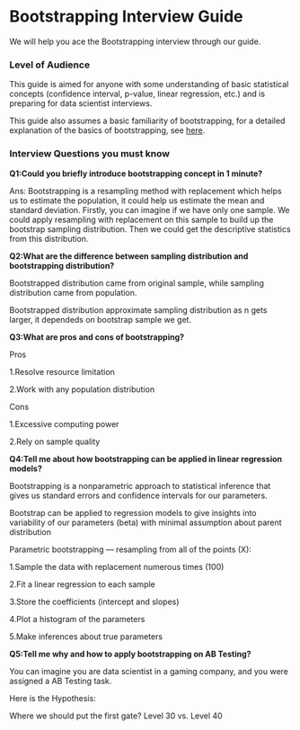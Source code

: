 # Bootstrapping Interview Guide

We will help you ace the Bootstrapping interview through our guide.

### **Level of Audience** <br>
This guide is aimed for anyone with some understanding of basic statistical concepts (confidence interval, p-value, linear regression, etc.) and is preparing for data scientist interviews.

This guide also assumes a basic familiarity of bootstrapping, for a detailed explanation of the basics of bootstrapping, see [here](bootstrap_basics.md).

### **Interview Questions you must know** <br>

**Q1:Could you briefly introduce bootstrapping concept in 1 minute?**

Ans: Bootstrapping is a resampling method with replacement which helps us to estimate the population, it could help us estimate the mean and standard deviation. Firstly, you can imagine if we have only one sample. We could apply resampling with replacement on this sample to build up the bootstrap sampling distribution. Then we could get the descriptive statistics from this distribution.

**Q2:What are the difference between sampling distribution and bootstrapping distribution?**

Bootstrapped distribution came from original sample, while sampling distribution came from population.

Bootstrapped distribution approximate sampling distribution as n gets larger, it dependeds on bootstrap sample we get.

**Q3:What are pros and cons of bootstrapping?**

Pros

1.Resolve resource limitation

2.Work with any population distribution

Cons

1.Excessive computing power

2.Rely on sample quality

**Q4:Tell me about how bootstrapping can be applied in linear regression models?**

Bootstrapping is a nonparametric approach to statistical inference that gives us standard errors and confidence intervals for our parameters.

Bootstrap can be applied to regression models to give insights into variability of our parameters (beta) with minimal assumption about parent distribution

Parametric bootstrapping — resampling from all of the points (X):

1.Sample the data with replacement numerous times (100)

2.Fit a linear regression to each sample

3.Store the coefficients (intercept and slopes)

4.Plot a histogram of the parameters

5.Make inferences about true parameters

**Q5:Tell me why and how to apply bootstrapping on AB Testing?**

You can imagine you are data scientist in a gaming company, and you were assigned a AB Testing task.

Here is the Hypothesis: 

Where we should put the first gate? Level 30 vs. Level 40

